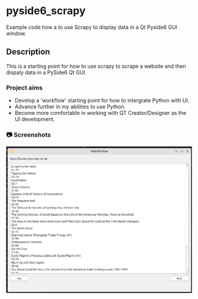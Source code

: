 # pyside6_scrapy
Example code how a to use Scrapy to display data in a Qt Pyside6 GUI window.

## Description
This is a starting point for how to use scrapy to scrape a website and then dispaly data in a PySide6 Qt GUI. 

### Project aims

* Develop a 'workflow' starting point for how to intergrate Python with UI.
* Advance further in my abilities to use Python.
* Become more comfortable in working with QT Creator/Designer as the UI development.

<!-- Screenshots -->
### :camera: Screenshots

<div align="center"> 
  <img src="https://github.com/jolders/pyside6_scrapy/blob/main/pyside6_scrapy.png" alt="screenshot" />
</div>

